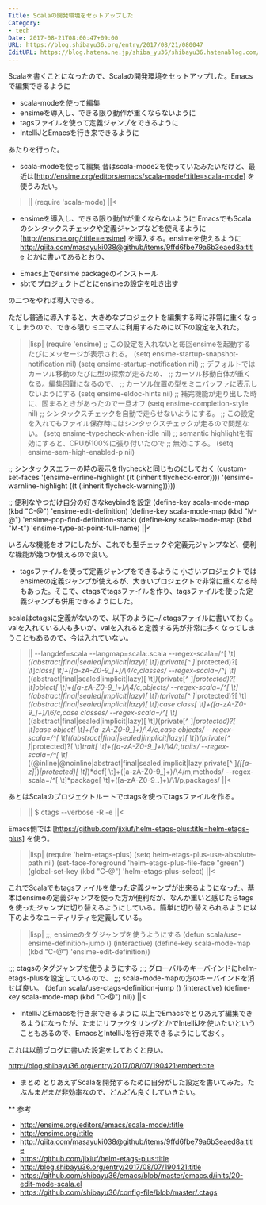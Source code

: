 ```yaml
---
Title: Scalaの開発環境をセットアップした
Category:
- tech
Date: 2017-08-21T08:00:47+09:00
URL: https://blog.shibayu36.org/entry/2017/08/21/080047
EditURL: https://blog.hatena.ne.jp/shiba_yu36/shibayu36.hatenablog.com/atom/entry/8599973812290581135
---
```


Scalaを書くことになったので、Scalaの開発環境をセットアップした。Emacsで編集できるように

- scala-modeを使って編集
- ensimeを導入し、できる限り動作が重くならないように
- tagsファイルを使って定義ジャンプをできるように
- IntelliJとEmacsを行き来できるように

あたりを行った。

* scala-modeを使って編集
昔はscala-mode2を使っていたみたいだけど、最近は[http://ensime.org/editors/emacs/scala-mode/:title=scala-mode] を使うみたい。

>||
(require 'scala-mode)
||<

* ensimeを導入し、できる限り動作が重くならないように
EmacsでもScalaのシンタックスチェックや定義ジャンプなどを使えるように [http://ensime.org/:title=ensime] を導入する。ensimeを使えるように http://qiita.com/masayuki038@github/items/9ffd6fbe79a6b3eaed8a:title とかに書いてあるとおり、

- Emacs上でensime packageのインストール
- sbtでプロジェクトごとにensimeの設定を吐き出す

の二つをやれば導入できる。


ただし普通に導入すると、大きめなプロジェクトを編集する時に非常に重くなってしまうので、できる限りミニマムに利用するために以下の設定を入れた。

>|lisp|
(require 'ensime)
;; この設定を入れないと毎回ensimeを起動するたびにメッセージが表示される。
(setq ensime-startup-snapshot-notification nil)
(setq ensime-startup-notification nil)
;; デフォルトではカーソル移動のたびに型の探索が走るため、
;; カーソル移動自体が重くなる。編集困難になるので、
;; カーソル位置の型をミニバッファに表示しないようにする
(setq ensime-eldoc-hints nil)
;; 補完機能が走り出した時に、固まるときがあったので一旦オフ
(setq ensime-completion-style nil)
;; シンタックスチェックを自動で走らせないようにする。
;; この設定を入れてもファイル保存時にはシンタックスチェックが走るので問題ない。
(setq ensime-typecheck-when-idle nil)
;; semantic highlightを有効にすると、CPUが100%に張り付いたので
;; 無効にする。
(setq ensime-sem-high-enabled-p nil)

;; シンタックスエラーの時の表示をflycheckと同じものにしておく
(custom-set-faces
 '(ensime-errline-highlight ((t (:inherit flycheck-error))))
 '(ensime-warnline-highlight ((t (:inherit flycheck-warning)))))

;; 便利なやつだけ自分の好きなkeybindを設定
(define-key scala-mode-map (kbd "C-@") 'ensime-edit-definition)
(define-key scala-mode-map (kbd "M-@") 'ensime-pop-find-definition-stack)
(define-key scala-mode-map (kbd "M-t") 'ensime-type-at-point-full-name)
||<

いろんな機能をオフにしたが、これでも型チェックや定義元ジャンプなど、便利な機能が幾つか使えるので良い。

* tagsファイルを使って定義ジャンプをできるように
小さいプロジェクトではensimeの定義ジャンプが使えるが、大きいプロジェクトで非常に重くなる時もあった。そこで、ctagsでtagsファイルを作り、tagsファイルを使った定義ジャンプも併用できるようにした。

scalaはctagsに定義がないので、以下のように~/.ctagsファイルに書いておく。valを入れている人も多いが、valを入れると定義する先が非常に多くなってしまうこともあるので、今は入れていない。

>||
--langdef=scala
--langmap=scala:.scala
--regex-scala=/^[ \t]*((abstract|final|sealed|implicit|lazy)[ \t]*)*(private[^ ]*|protected)?[ \t]*class[ \t]+([a-zA-Z0-9_]+)/\4/c,classes/
--regex-scala=/^[ \t]*((abstract|final|sealed|implicit|lazy)[ \t]*)*(private[^ ]*|protected)?[ \t]*object[ \t]+([a-zA-Z0-9_]+)/\4/c,objects/
--regex-scala=/^[ \t]*((abstract|final|sealed|implicit|lazy)[ \t]*)*(private[^ ]*|protected)?[ \t]*((abstract|final|sealed|implicit|lazy)[ \t]*)*case class[ \t]+([a-zA-Z0-9_]+)/\6/c,case classes/
--regex-scala=/^[ \t]*((abstract|final|sealed|implicit|lazy)[ \t]*)*(private[^ ]*|protected)?[ \t]*case object[ \t]+([a-zA-Z0-9_]+)/\4/c,case objects/
--regex-scala=/^[ \t]*((abstract|final|sealed|implicit|lazy)[ \t]*)*(private[^ ]*|protected)?[ \t]*trait[ \t]+([a-zA-Z0-9_]+)/\4/t,traits/
--regex-scala=/^[ \t]*((@inline|@noinline|abstract|final|sealed|implicit|lazy|private[^ ]*(\[[a-z]*\])*|protected)[ \t]*)*def[ \t]+([a-zA-Z0-9_]+)/\4/m,methods/
--regex-scala=/^[ \t]*package[ \t]+([a-zA-Z0-9_.]+)/\1/p,packages/
||<

あとはScalaのプロジェクトルートでctagsを使ってtagsファイルを作る。

>||
$ ctags --verbose -R -e
||<

Emacs側では [https://github.com/jixiuf/helm-etags-plus:title=helm-etags-plus] を使う。

>|lisp|
(require 'helm-etags-plus)
(setq helm-etags-plus-use-absolute-path nil)
(set-face-foreground 'helm-etags-plus-file-face "green")
(global-set-key (kbd "C-@") 'helm-etags-plus-select)
||<

これでScalaでもtagsファイルを使った定義ジャンプが出来るようになった。基本はensimeの定義ジャンプを使った方が便利だが、なんか重いと感じたらtagsを使ったジャンプに切り替えるようにしている。簡単に切り替えられるように以下のようなユーティリティを定義している。

>|lisp|
;;; ensimeのタグジャンプを使うようにする
(defun scala/use-ensime-definition-jump ()
  (interactive)
  (define-key scala-mode-map (kbd "C-@") 'ensime-edit-definition))

;;; ctagsのタグジャンプを使うようにする
;;; グローバルのキーバインドにhelm-etags-plusを設定しているので、
;;; scala-mode-mapの方のキーバインドを消せば良い。
(defun scala/use-ctags-definition-jump ()
  (interactive)
  (define-key scala-mode-map (kbd "C-@") nil))
||<

* IntelliJとEmacsを行き来できるように
以上でEmacsでとりあえず編集できるようになったが、たまにリファクタリングとかでIntelliJを使いたいということもあるので、EmacsとIntelliJを行き来できるようにしておく。

これは以前ブログに書いた設定をしておくと良い。

http://blog.shibayu36.org/entry/2017/08/07/190421:embed:cite

* まとめ
とりあえずScalaを開発するために自分がした設定を書いてみた。たぶんまだまだ非効率なので、どんどん良くしていきたい。

** 参考
- http://ensime.org/editors/emacs/scala-mode/:title
- http://ensime.org/:title
- http://qiita.com/masayuki038@github/items/9ffd6fbe79a6b3eaed8a:title
- https://github.com/jixiuf/helm-etags-plus:title
- http://blog.shibayu36.org/entry/2017/08/07/190421:title
- https://github.com/shibayu36/emacs/blob/master/emacs.d/inits/20-edit-mode-scala.el
- https://github.com/shibayu36/config-file/blob/master/.ctags
